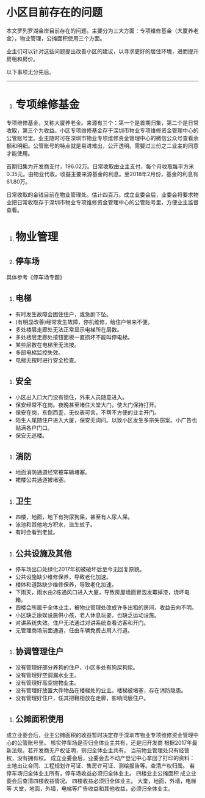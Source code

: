 # 小区目前存在的问题

本文罗列罗湖金岸目前存在的问题。主要分为三大方面：专项维修基金（大厦养老金），物业管理，公摊面积使用三个方面。

业主们可以针对这些问题提出改善小区的建议，以寻求更好的居住环境，进而提升房租和房价。

以下事项无分先后。

***


1. # 专项维修基金
专项维修基金，又称大厦养老金。来源有三个：第一个是首期归集，第二个是日常收取，第三个为收益。小区专项维修基金存于深圳市物业专项维修资金管理中心的公管账号里。业主随时可在深圳市物业专项维修资金管理中心的微信公众号查看余额和明细。公管账号的特点就是易进难出，公开透明。需要过三份之二业主的同意才能使用。

首期归集为开发商支付，196.02万。日常收取由业主支付，每个月收取每平方米0.35元。由物业代收。收益主要来源基金的利息。至2018年2月份，基金的利息有61.80万。

日常收取的金钱目前在物业管理处。估计四百万。成立业委会后，业委会将要求物业把日常收取存于深圳市物业专项维修资金管理中心的公管账号里，方便业主监督查看。

1. # 物业管理
1. ## 停车场
 具体参考《停车场专题》
1. ## 电梯
 - 有时发生故障会困住住户，或急剧下坠。
 - (有明显改善)经常发生故障，停机维修，给住户带来不便。
 - 多处楼层走廊处无法正常显示电梯所在层数。
 - 多处楼层走廊处按钮面板一直损坏不能叫停电梯。
 - 某些层数在电梯里无法按。
 - 多部电梯监控失效。
 - 电梯无按时进行安全检查。
1. ## 安全
 - 小区出入口大门没有锁住，外来人员随意进入。
 - 保安经常不在岗。夜晚甚至堵住大堂大门，使大门保持打开。
 - 保安在岗，东倒西歪，无仪表可言，不帮不方便的业主开门。
 - 陌生人尾随住户进入大厦，保安无询问。以致小区发生多宗失窃案。小广告也贴满各户门口。
 - 保安无巡楼。
1. ## 消防
 - 地面消防通道经常被车辆堵塞。
 - 裙楼公共通道被堵塞。
1. ## 卫生
 - 四楼，地面，地下有狗尿狗屎，甚至有人尿人屎。
 - 泳池和其他地方积水，滋生蚊子。
 - 有时会看到老鼠。
1. ## 公共设施及其他
 - 停车场出口处绿化2017年初被破坏后至今无回复原貌。
 - 公共设施缺少维修保养，导致老化加速。
 - 楼体和道路缺少维修保养，导致老化加速。
 - 下雨天，雨水由2栋通风口进入大厦，导致房屋墙面冒泡发霉掉漆，烧坏电箱。
 - 四楼会所属于全体业主，被物业管理处改成许多出租的房间，收益去向不明。
 - 小区缺乏康娱设施供小孩，老人休息玩耍，也缺乏运动设施。
 - 对讲系统失效。住户无法通过对讲系统查看访客和开门。
 - 无管理商场前面通道，任由车辆免费占用人行道。

1. ## 协调管理住户
 - 没有管理好部分养狗的住户，小区多处有狗屎狗尿。
 - 没有管理好空调漏水业主。
 - 没有管理好高空抛物业主。
 - 没有管理好放置大件物品在楼梯处的业主。楼梯被堵塞，存在消防隐患。
- 没有管理好住户，任其把鞋柜放在走廊，影响同层住户。

1. ## 公摊面积使用
成立业委会后，业主公摊面积的收益暂时决定存于深圳市物业专项维修资金管理中心的公管账号里。
核实停车场是否归全体业主共有，还是归开发商
根据2017年最新法规，若开发商无产权证明，则归全体业主共有。
当前物业管理处只有经营权，没有拥有权。
成立业委会后，业委会去不动产登记中心拿回了打印的资料：土地出让合同、工程规划许可证、售房许可证、测绘报告等。查清产权归属。
若停车场归全体业主所有，停车场收益必须归全体业主。
四楼业主公摊面积
成立业委会后查清四楼收益情况。
四楼收益必须归全体业主。
大堂，地面，外墙，电梯等
大堂，地面，外墙，电梯等广告收益和其他收益，必须归全体业主。
